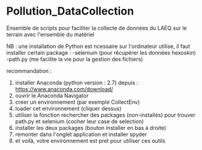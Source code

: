 # Pollution_DataCollection
Ensemble de scripts pour faciliter la collecte de données du LAEQ sur le terrain avec l'ensemble du matériel


NB : une installation de Python est ncessaire sur l'ordinateur utilise, il faut installer certain package :
-selenium (pour récupérer les données hexoskin)
-path.py (me facilite la vie pour la gestion des fichiers)

recommandation : 

1) installer Anaconda (python version : 2.7) depuis : https://www.anaconda.com/download/
2) ouvrir le Anaconda Navigator
3) creer un environnement (par exemple CollectEnv)
4) loader cet environnement (cliquer dessus)
5) utiliser la fonction rechercher des packages (non-installés) pour trouver path.py et selenium (cocher leur case de selection)
6) installer les deux packages (bouton installer en bas à droite)
7) remonter dans l'onglet application et installer spyder
8) et voilà, votre environnement est pret pour utiliser ces outils

